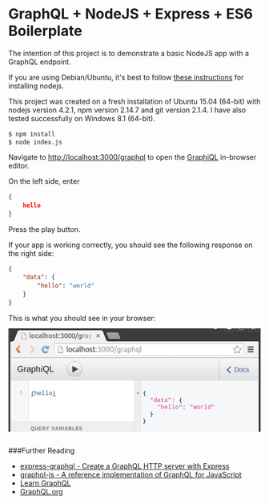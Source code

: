 GraphQL + NodeJS + Express + ES6 Boilerplate
============================================
The intention of this project is to demonstrate a basic NodeJS app with a GraphQL endpoint.

If you are using Debian/Ubuntu, it's best to follow [these instructions](http://www.hostingadvice.com/how-to/install-nodejs-ubuntu-14-04) for installing nodejs.
 
This project was created on a fresh installation of Ubuntu 15.04 (64-bit) with nodejs version 4.2.1, npm version 2.14.7 and git version 2.1.4.
I have also tested successfully on Windows 8.1 (64-bit).
```
$ npm install
$ node index.js
```

Navigate to [http://localhost:3000/graphql](http://localhost:3000/graphql) to open the [GraphiQL](https://github.com/graphql/graphiql) in-browser editor.

On the left side, enter 
```json
{
    hello
}
```

Press the play button.

If your app is working correctly, you should see the following response on the right side:
```json
{
    "data": {
        "hello": "world"
    }
}
```

This is what you should see in your browser:
![GraphiQL](./graphiql-hello-world.png)

###Further Reading
* [express-graphql - Create a GraphQL HTTP server with Express](https://github.com/graphql/express-graphql)
* [graphql-js - A reference implementation of GraphQL for JavaScript](https://github.com/graphql/graphql-js)
* [Learn GraphQL](https://learngraphql.com/)
* [GraphQL.org](http://graphql.org/)